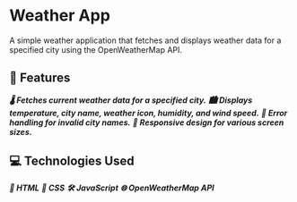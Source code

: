 # Weather App
A simple weather application that fetches and displays weather data for a specified city using the OpenWeatherMap API.

## 🌟 Features

***🌡️ Fetches current weather data for a specified city.***
***🏙️ Displays temperature, city name, weather icon, humidity, and wind speed.***
***🚫 Error handling for invalid city names.***
***📱 Responsive design for various screen sizes.***

## 💻 Technologies Used
***🧱 HTML***
***🎨 CSS***
***🛠️ JavaScript***
***🌐 OpenWeatherMap API***
